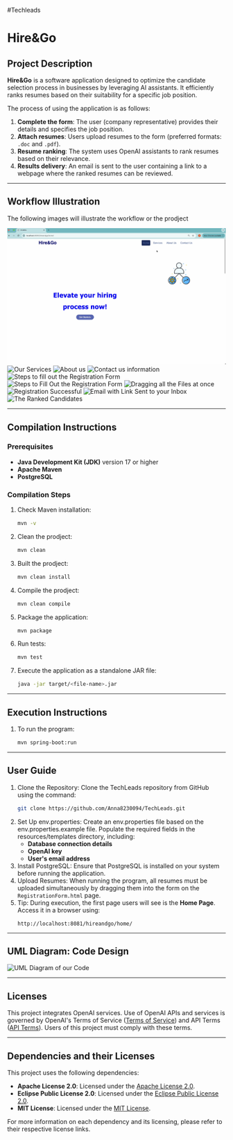 #Techleads

# Hire&Go

## Project Description

**Hire&Go** is a software application designed to optimize the candidate selection process in businesses by leveraging AI assistants. It efficiently ranks resumes based on their suitability for a specific job position. 

The process of using the application is as follows:
1. **Complete the form**: The user (company representative) provides their details and specifies the job position.
2. **Attach resumes**: Users upload resumes to the form (preferred formats: `.doc` and `.pdf`).
3. **Resume ranking**: The system uses OpenAI assistants to rank resumes based on their relevance.
4. **Results delivery**: An email is sent to the user containing a link to a webpage where the ranked resumes can be reviewed.

---

## Workflow Illustration

The following images will illustrate the workflow or the prodject

![Our Home page](demo/src/main/resources/static/readme-images/Home1.png)
![Our Services](./src/main/resources/static/readme-images/Home2.png)
![About us](./src/main/resources/static/readme-images/Home3.png)
![Contact us information](./src/main/resources/static/readme-images/Home4.png)
![Steps to fill out the Registration Form](./src/main/resources/static/readme-images/Reg1.png)
![Steps to Fill Out the Registration Form](./src/main/resources/static/readme-images/Reg2.png)
![Dragging all the Files at once](./src/main/resources/static/readme-images/Reg3.png)
![Registration Successful](./src/main/resources/static/readme-images/RegSuccess.png)
![Email with Link Sent to your Inbox](./src/main/resources/static/readme-images/Email.png)
![The Ranked Candidates](./src/main/resources/static/readme-images/RankedCandidates.png)


---

## Compilation Instructions

### Prerequisites
- **Java Development Kit (JDK)** version 17 or higher  
- **Apache Maven**
- **PostgreSQL**

### Compilation Steps
1. Check Maven installation:  
   ```bash
   mvn -v
2. Clean the prodject:
   ```bash
   mvn clean
3. Built the prodject:
   ```bash
   mvn clean install
4. Compile the prodject:
   ```bash
   mvn clean compile
5. Package the application:
   ```bash
   mvn package
6. Run tests:
   ```bash
   mvn test 
7. Execute the application as a standalone JAR file:
   ```bash
   java -jar target/<file-name>.jar

---

## Execution Instructions 

1. To run the program:
   ```bash
   mvn spring-boot:run

---

## User Guide

1. Clone the Repository: Clone the TechLeads repository from GitHub using the command:
   ```bash
   git clone https://github.com/Anna8230094/TechLeads.git
2. Set Up env.properties: Create an env.properties file based on the env.properties.example file. Populate the required fields in the resources/templates directory, including:
   - **Database connection details**
   - **OpenAI key**
   - **User's email address**
3. Install PostgreSQL: Ensure that PostgreSQL is installed on your system before running the application.
4. Upload Resumes: When running the program, all resumes must be uploaded simultaneously by dragging them into the form on the `RegistrationForm.html` page.
5. Tip: During execution, the first page users will see is the **Home Page**. Access it in a browser using:
   ```text   
   http://localhost:8081/hireandgo/home/

---

## UML Diagram: Code Design

![UML Diagram of our Code](./src/main/resources/static/readme-images/techleadsUML.png)

---

## Licenses

This project integrates OpenAI services. Use of OpenAI APIs and services is governed by OpenAI's Terms of Service ([Terms of Service](https://openai.com/terms)) and API Terms ([API Terms](https://openai.com/api-terms)). Users of this project must comply with these terms.

---

## Dependencies and their Licenses

This project uses the following dependencies:

- **Apache License 2.0**: Licensed under the [Apache License 2.0](http://www.apache.org/licenses/LICENSE-2.0).
- **Eclipse Public License 2.0**: Licensed under the [Eclipse Public License 2.0](https://www.eclipse.org/legal/epl-2.0/).
- **MIT License**: Licensed under the [MIT License](https://opensource.org/licenses/MIT).

For more information on each dependency and its licensing, please refer to their respective license links.